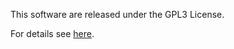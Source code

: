 This software are released under the GPL3 License.

For details see [here](https://www.gnu.org/licenses/gpl-3.0.html).

